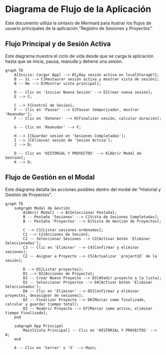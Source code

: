 # Diagrama de Flujo de la Aplicación

Este documento utiliza la sintaxis de Mermaid para ilustrar los flujos de usuario principales de la aplicación "Registro de Sesiones y Proyectos".

## Flujo Principal y de Sesión Activa

Este diagrama muestra el ciclo de vida desde que se carga la aplicación hasta que se inicia, pausa, reanuda y detiene una sesión.

```mermaid
graph TD
    A[Inicio: Cargar App] --> B{¿Hay sesión activa en localStorage?};
    B -- Sí --> C[Restaurar sesión activa y mostrar vista de sesión];
    B -- No --> D[Mostrar vista principal];

    D -- Clic en 'Iniciar Nueva Sesión' --> E[Crear nueva sesión];
    E --> C;

    C --> F{Control de Sesión};
    F -- Clic en 'Pausar' --> G[Pausar temporizador, mostrar 'Reanudar'];
    F -- Clic en 'Detener' --> H[Finalizar sesión, calcular duración];
    
    G -- Clic en 'Reanudar' --> F;

    H --> I[Guardar sesión en 'Sesiones Completadas'];
    I --> J[Eliminar sesión de 'Sesión Activa'];
    J --> D;

    D -- Clic en 'HISTORIAL Y PROYECTOS' --> K[Abrir Modal de Gestión];
    K --> D;
```

## Flujo de Gestión en el Modal

Este diagrama detalla las acciones posibles dentro del modal de "Historial y Gestión de Proyectos".

```mermaid
graph TD
    subgraph Modal de Gestión
        A[Abrir Modal] --> B{Seleccionar Pestaña};
        B -- Pestaña 'Sesiones' --> C[Vista de Sesiones Completadas];
        B -- Pestaña 'Proyectos' --> D[Vista de Gestión de Proyectos];
        
        C --> C1[Listar sesiones ordenadas];
        C1 --> C2{Acciones de Sesión};
        C2 -- Seleccionar Sesiones --> C3[Activar botón 'Eliminar Seleccionadas'];
        C3 -- Clic en 'Eliminar' --> C4[Confirmar y eliminar sesiones];
        C2 -- Asignar a Proyecto --> C5[Actualizar `projectId` de la sesión];

        D --> D1[Listar proyectos];
        D1 --> D2{Acciones de Proyecto};
        D2 -- Crear Nuevo Proyecto --> D3[Añadir proyecto a la lista];
        D2 -- Seleccionar Proyectos --> D4[Activar botón 'Eliminar Seleccionados'];
        D4 -- Clic en 'Eliminar' --> D5[Confirmar y eliminar proyectos, desasignar de sesiones];
        D2 -- Finalizar Proyecto --> D6[Marcar como finalizado, calcular y guardar tiempo total];
        D2 -- Reabrir Proyecto --> D7[Marcar como activo, eliminar tiempo finalizado];
    end

    subgraph App Principal
        Main[Vista Principal] -- Clic en 'HISTORIAL Y PROYECTOS' --> A;
    end

    A -- Clic en 'Cerrar' o 'X' --> Main;
```
